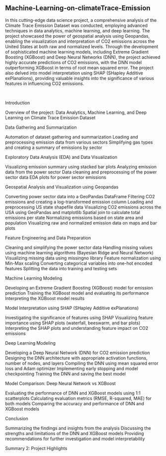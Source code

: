 <h2>Machine-Learning-on-climateTrace-Emission </h2>

In this cutting-edge data science project, a comprehensive analysis of the Climate Trace Emission Dataset was conducted, employing advanced techniques in data analytics, machine learning, and deep learning. The project showcased the power of geospatial analysis using Geopandas, enabling the visualization and interpretation of CO2 emissions across the United States at both raw and normalized levels. Through the development of sophisticated machine learning models, including Extreme Gradient Boosting (XGBoost) and Deep Neural Networks (DNN), the project achieved highly accurate predictions of CO2 emissions, with the DNN model outperforming XGBoost in terms of root mean squared error. The project also delved into model interpretation using SHAP (SHapley Additive exPlanations), providing valuable insights into the significance of various features in influencing CO2 emissions.

<br>

Introduction

Overview of the project: Data Analytics, Machine Learning, and Deep Learning on Climate Trace Emission Dataset


Data Gathering and Summarization

Automation of dataset gathering and summarization
Loading and preprocessing emission data from various sectors
Simplifying gas types and creating a summary of emissions by sector


Exploratory Data Analysis (EDA) and Data Visualization

Visualizing emission summary using stacked bar plots
Analyzing emission data from the power sector
Data cleaning and preprocessing of the power sector data
EDA plots for power sector emissions


Geospatial Analysis and Visualization using Geopandas

Converting power sector data into a GeoPandas DataFrame
Filtering CO2 emissions and creating a log-transformed emission column
Loading and preprocessing US state shapefile data
Visualizing CO2 emissions across the USA using GeoPandas and matplotlib
Spatial join to calculate total emissions per state
Normalizing emissions based on state area and population
Visualizing raw and normalized emission data on maps and bar plots


Feature Engineering and Data Preparation

Cleaning and simplifying the power sector data
Handling missing values using machine learning algorithms (Bayesian Ridge and Neural Network)
Visualizing missing data using missingno library
Feature normalization using Min-Max scaling
Converting categorical variables into one-hot encoded features
Splitting the data into training and testing sets


Machine Learning Modeling

Developing an Extreme Gradient Boosting (XGBoost) model for emission prediction
Training the XGBoost model and evaluating its performance
Interpreting the XGBoost model results


Model Interpretation using SHAP (SHapley Additive exPlanations)

Investigating the significance of features using SHAP
Visualizing feature importance using SHAP plots (waterfall, beeswarm, and bar plots)
Interpreting the SHAP plots and understanding feature impact on CO2 emissions


Deep Learning Modeling

Developing a Deep Neural Network (DNN) for CO2 emission prediction
Designing the DNN architecture with appropriate activation functions, number of nodes, and layers
Compiling the DNN using mean squared error loss and Adam optimizer
Implementing early stopping and model checkpointing
Training the DNN and saving the best model


Model Comparison: Deep Neural Network vs XGBoost

Evaluating the performance of DNN and XGBoost models using 1:1 scatterplots
Calculating evaluation metrics (RMSE, R-squared, MAE) for both models
Comparing the accuracy and performance of DNN and XGBoost models


Conclusion

Summarizing the findings and insights from the analysis
Discussing the strengths and limitations of the DNN and XGBoost models
Providing recommendations for further investigation and model interpretability



Summary 2: Project Highlights
